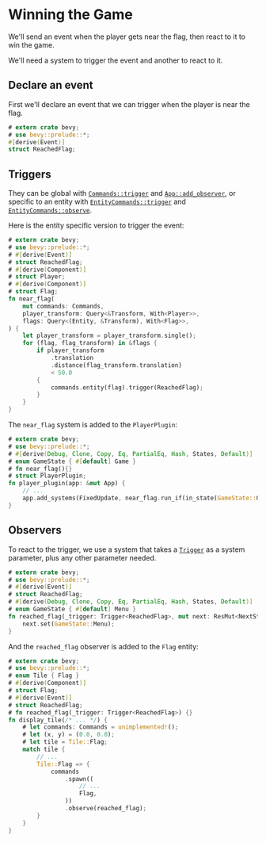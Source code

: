 # Winning the Game

We'll send an event when the player gets near the flag, then react to it to win the game.

We'll need a system to trigger the event and another to react to it.

## Declare an event

First we'll declare an event that we can trigger when the player is near the flag.

```rust
# extern crate bevy;
# use bevy::prelude::*;
#[derive(Event)]
struct ReachedFlag;
```

## Triggers

They can be global with [`Commands::trigger`](https://docs.rs/bevy/0.15.0-rc.3/bevy/ecs/prelude/struct.Commands.html#method.trigger) and [`App::add_observer`](https://docs.rs/bevy/0.15.0-rc.3/bevy/app/struct.App.html#method.add_observer), or specific to an entity with [`EntityCommands::trigger`](https://docs.rs/bevy/0.15.0-rc.3/bevy/ecs/prelude/struct.EntityCommands.html#method.trigger) and [`EntityCommands::observe`](https://docs.rs/bevy/0.15.0-rc.3/bevy/ecs/prelude/struct.EntityCommands.html#method.observe).

Here is the entity specific version to trigger the event:

```rust
# extern crate bevy;
# use bevy::prelude::*;
# #[derive(Event)]
# struct ReachedFlag;
# #[derive(Component)]
# struct Player;
# #[derive(Component)]
# struct Flag;
fn near_flag(
    mut commands: Commands,
    player_transform: Query<&Transform, With<Player>>,
    flags: Query<(Entity, &Transform), With<Flag>>,
) {
    let player_transform = player_transform.single();
    for (flag, flag_transform) in &flags {
        if player_transform
            .translation
            .distance(flag_transform.translation)
            < 50.0
        {
            commands.entity(flag).trigger(ReachedFlag);
        }
    }
}
```

The `near_flag` system is added to the `PlayerPlugin`:

```rust
# extern crate bevy;
# use bevy::prelude::*;
# #[derive(Debug, Clone, Copy, Eq, PartialEq, Hash, States, Default)]
# enum GameState { #[default] Game }
# fn near_flag(){}
# struct PlayerPlugin;
fn player_plugin(app: &mut App) {
    // ...
    app.add_systems(FixedUpdate, near_flag.run_if(in_state(GameState::Game)));
}
```

## Observers

To react to the trigger, we use a system that takes a [`Trigger`](https://docs.rs/bevy/0.15.0-rc.3/bevy/ecs/observer/struct.Trigger.html) as a system parameter, plus any other parameter needed.

```rust
# extern crate bevy;
# use bevy::prelude::*;
# #[derive(Event)]
# struct ReachedFlag;
# #[derive(Debug, Clone, Copy, Eq, PartialEq, Hash, States, Default)]
# enum GameState { #[default] Menu }
fn reached_flag(_trigger: Trigger<ReachedFlag>, mut next: ResMut<NextState<GameState>>) {
    next.set(GameState::Menu);
}
```

And the `reached_flag` observer is added to the `Flag` entity:

```rust
# extern crate bevy;
# use bevy::prelude::*;
# enum Tile { Flag }
# #[derive(Component)]
# struct Flag;
# #[derive(Event)]
# struct ReachedFlag;
# fn reached_flag(_trigger: Trigger<ReachedFlag>) {}
fn display_tile(/* ... */) {
    # let commands: Commands = unimplemented!();
    # let (x, y) = (0.0, 0.0);
    # let tile = Tile::Flag;
    match tile {
        // ...
        Tile::Flag => {
            commands
                .spawn((
                    // ...
                    Flag,
                ))
                .observe(reached_flag);
        }
    }
}
```
